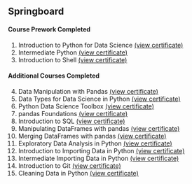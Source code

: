 ## Springboard

#### Course Prework Completed
1. Introduction to Python for Data Science [(view certificate)](https://www.datacamp.com/statement-of-accomplishment/course/9949aa4037145f2ff041bff5ee99b4ec6c8d197d)
2. Intermediate Python [(view certificate)](https://www.datacamp.com/statement-of-accomplishment/course/c52d2a88d8b7f842c5a850afe6eb74f6083dc885)
3. Introduction to Shell [(view certificate)](https://www.datacamp.com/statement-of-accomplishment/course/af40662a612096ae07a8c5a1bc623050e080a7aa)

#### Additional Courses Completed
4. Data Manipulation with Pandas [(view certificate)](https://www.datacamp.com/statement-of-accomplishment/course/f5dfbca2ada8e1bea678cc6befd5e549a8a84948)
5. Data Types for Data Science in Python [(view certificate)](https://www.datacamp.com/statement-of-accomplishment/course/d3a4e477ddfd191d89e4b11cdfa946dc39f968b9)
6. Python Data Science Toolbox [(view certificate)](https://www.datacamp.com/statement-of-accomplishment/course/57fcebe27001cca397df35d9a56849265ede861e)
7. pandas Foundations [(view certificate)](https://www.datacamp.com/statement-of-accomplishment/course/5ce7567423d1b21da124deb4972a131aafbcb11c)
8. Introduction to SQL [(view certificate)](https://www.datacamp.com/statement-of-accomplishment/course/2e1a017992d002bb8f7edfe3988200d1307a7782)
9. Manipulating DataFrames with pandas [(view certificate)](https://www.datacamp.com/statement-of-accomplishment/course/d666f5dd86b97b9eb60834e3ddca1520c20ebfe9)
10. Merging DataFrames with pandas [(view certificate)](https://www.datacamp.com/statement-of-accomplishment/course/282a1bf1cf9338d288e65f474938d7031f255846)
11. Exploratory Data Analysis in Python [(view certificate)](https://www.datacamp.com/statement-of-accomplishment/course/5e7734808b3ef1ebc0de1d70e5457990e61fc809)
12. Introduction to Importing Data in Python [(view certificate)](https://www.datacamp.com/statement-of-accomplishment/course/bee3c4088953828dcfb686dfbd39191db11e4066)
13. Intermediate Importing Data in Python [(view certificate)](https://www.datacamp.com/statement-of-accomplishment/course/ccd8ec2696cae8aabd188d6b723573d96edc20af)
14. Introduction to Git [(view certificate)](https://www.datacamp.com/statement-of-accomplishment/course/1b453688071f0dd4126ee4437329cd782cee887f)
15. Cleaning Data in Python [(view certificate)](https://www.datacamp.com/statement-of-accomplishment/course/d420d1934e778681fd536a621c04173fee62aae6)
